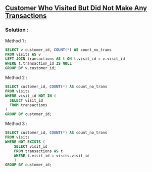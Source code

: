 ## [Customer Who Visited But Did Not Make Any Transactions](https://leetcode.com/problems/customer-who-visited-but-did-not-make-any-transactions)

### Solution :

Method 1 :
```sql
SELECT v.customer_id, COUNT(*) AS count_no_trans
FROM visits AS v
LEFT JOIN transactions AS t ON t.visit_id = v.visit_id
WHERE t.transaction_id IS NULL
GROUP BY v.customer_id;
```

Method 2 :
```sql
SELECT customer_id, COUNT(*) AS count_no_trans
FROM visits
WHERE visit_id NOT IN (
  SELECT visit_id
  FROM transactions
)
GROUP BY customer_id;
```

Method 3 :
```sql
SELECT customer_id, COUNT(*) AS count_no_trans 
FROM visits
WHERE NOT EXISTS (
	SELECT visit_id
	FROM transactions AS t
	WHERE t.visit_id = visits.visit_id
	)
GROUP BY customer_id;
```

